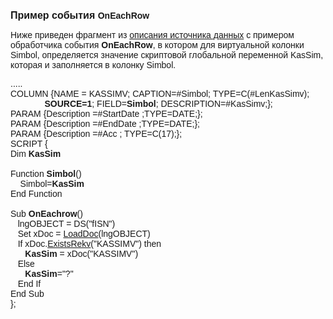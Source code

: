 ﻿<html>
<head>
<title>OnEachRow</title>
</head>

<body>

<p><font face="Arial"><strong><font size="3">Пример события </font>
OnEachRow</strong></font></p>

<p><font face="Arial">Ниже приведен фрагмент из <a
href="../Defs/Data.html">описания источника данных</a> с примером обработчика 
события <strong>OnEachRow</strong>, в котором для виртуальной колонки Simbol, 
определяется значение скриптовой глобальной переменной KasSim, которая и 
заполняется в колонку Simbol.</font></p>

<p><font face="Arial">.....<br>
COLUMN {NAME = KASSIMV; CAPTION=#Simbol; TYPE=C(#LenKasSimv); <br>
&nbsp;&nbsp;&nbsp;&nbsp;&nbsp;&nbsp;&nbsp;&nbsp;&nbsp;&nbsp;&nbsp;&nbsp;&nbsp; <strong>
SOURCE=1</strong>; FIELD=<strong>Simbol</strong>; DESCRIPTION=#KasSimv;}; <br>
PARAM {Description =#StartDate ;TYPE=DATE;};<br>
PARAM {Description =#EndDate ;TYPE=DATE;};<br>
PARAM {Description =#Acc ; TYPE=C(17);};<br>
SCRIPT {<br>
Dim <strong>KasSim</strong><br>
<br>
Function <strong>Simbol</strong>()<br>
&nbsp;&nbsp;&nbsp; Simbol=<strong>KasSim</strong><br>
End Function<br>
<br>
Sub <strong>OnEachrow</strong>()<br>
&nbsp;&nbsp; lngOBJECT = DS(&quot;fISN&quot;)<br>
&nbsp;&nbsp; Set xDoc = <a href="../Functions/Functions/DocumentsCirculation/LoadDoc.html">
LoadDoc</a>(lngOBJECT) <br>
&nbsp;&nbsp; If xDoc.<a href="../Functions/ASDOC/ExistsRekv.html">ExistsRekv</a>(&quot;KASSIMV&quot;) 
then <br>
&nbsp;&nbsp;&nbsp;&nbsp;&nbsp; <strong>KasSim</strong> = xDoc(&quot;KASSIMV&quot;)<br>
&nbsp;&nbsp; Else<br>
&nbsp;&nbsp;&nbsp;&nbsp;&nbsp; <strong>KasSim</strong>=&quot;?&quot;<br>
&nbsp;&nbsp; End If&nbsp;&nbsp;&nbsp;&nbsp;&nbsp;&nbsp;&nbsp; <br>
End Sub&nbsp;&nbsp;&nbsp;&nbsp;&nbsp;&nbsp;&nbsp;&nbsp;&nbsp;&nbsp;&nbsp;&nbsp; <br>
};<br>
</font></p>
</body>
</html>

